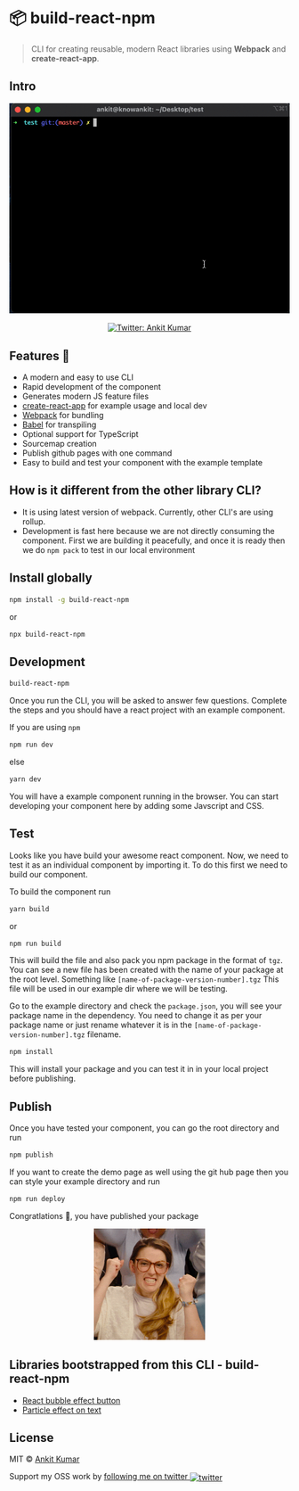 # 📦 build-react-npm

> CLI for creating reusable, modern React libraries using **Webpack** and **create-react-app**.

## Intro

<p align="center">
  <img width="600" src="https://github.com/knowankit/build-react-npm/blob/develop/demo.gif">
</p>
<p align="center">
  <a href="https://twitter.com/knowankit">
    <img alt="Twitter: Ankit Kumar" src="https://img.shields.io/twitter/follow/knowankit.svg?style=social" target="_blank" />
  </a>
</p>

## Features 🚀

- A modern and easy to use CLI
- Rapid development of the component
- Generates modern JS feature files
- [create-react-app](https://github.com/facebookincubator/create-react-app) for example usage and local dev
- [Webpack](https://webpack.js.org/) for bundling
- [Babel](https://babeljs.io/) for transpiling
- Optional support for TypeScript
- Sourcemap creation
- Publish github pages with one command
- Easy to build and test your component with the example template

## How is it different from the other library CLI?

- It is using latest version of webpack. Currently, other CLI's are using rollup.
- Development is fast here because we are not directly consuming the component. First we are building it peacefully, and once it is ready then we do `npm pack` to test in our local environment

## Install globally

```bash
npm install -g build-react-npm
```

or

```bash
npx build-react-npm
```

## Development

```bash
build-react-npm
```

Once you run the CLI, you will be asked to answer few questions. Complete the steps and you should have a react project with an example component.

If you are using `npm`

```bash
npm run dev
```

else

```bash
yarn dev
```

You will have a example component running in the browser. You can start developing your component here by adding some Javscript and CSS.

## Test

Looks like you have build your awesome react component. Now, we need to test it as an individual component by importing it. To do this first we need to build our component.

To build the component run

```bash
yarn build
```
or

```bash
npm run build
```

This will build the file and also pack you npm package in the format of `tgz`. You can see a new file has been created with the name of your package at the root level. Something like `[name-of-package-version-number].tgz` This file will be used in our example dir where we will be testing.

Go to the example directory and check the `package.json`, you will see your package name in the dependency. You need to change it as per your package name or just rename whatever it is in the `[name-of-package-version-number].tgz` filename.

```bash
npm install
```

This will install your package and you can test it in in your local project before publishing.


## Publish

Once you have tested your component, you can go the root directory and run

```bash
npm publish
```

If you want to create the demo page as well using the git hub page then you can style your example directory and run

```bash
npm run deploy
```

Congratlations 🎉, you have published your package

<p align="center">
  <img width="200" src="https://github.com/knowankit/build-react-npm/blob/develop/success.gif">
</p>

## Libraries bootstrapped from this CLI - build-react-npm

* [React bubble effect button](https://github.com/knowankit/react-bubbly-effect-button)
* [Particle effect on text](https://github.com/knowankit/particle-text-effect)

## License

MIT © [Ankit Kumar](https://github.com/knowankit)

Support my OSS work by <a href="https://twitter.com/knowankit">following me on twitter <img src="https://storage.googleapis.com/saasify-assets/twitter-logo.svg" alt="twitter" height="24px" align="center"></a>
